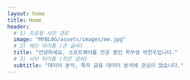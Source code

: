 ```yaml
---
layout: home
title: Home
header:
  # 1) 프로필 사진 경로
  image: "MYBLOG/assets/images/me.jpg"
  # 2) 메인 타이틀 (큰 글씨)
  title: "안녕하세요, 소프트웨어를 전공 중인 학부생 박찬우입니다."
  # 3) 서브 타이틀 (작은 글씨)
  subtitle: "데이터 분석, 특히 금융 데이터 분석에 관심이 많습니다."
---
```

